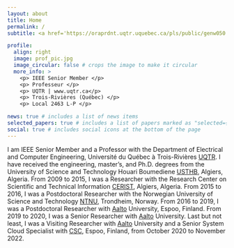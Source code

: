 ```yaml
---
layout: about
title: Home
permalink: /
subtitle: <a href='https://oraprdnt.uqtr.uquebec.ca/pls/public/genw050.afficher_fiche_perso?owa_cd_secteur=2600&owa_cd_fonction=1&owa_no_personne=843238&owa_contexte=$2727-85'>Affiliations</a>. 3351, boul. des Forges, C.P. 500, Trois-Rivières (Québec) G9A 5H7 | Local 2463 L-P.

profile:
  align: right
  image: prof_pic.jpg
  image_circular: false # crops the image to make it circular
  more_info: >
    <p> IEEE Senior Member </p>
    <p> Professeur </p>
    <p> UQTR | www.uqtr.ca</p>
    <p> Trois-Rivières (Québec) </p>
    <p> Local 2463 L-P </p>

news: true # includes a list of news items
selected_papers: true # includes a list of papers marked as "selected={true}"
social: true # includes social icons at the bottom of the page
---
```


I am IEEE Senior Member and a Professor with the
Department of Electrical and Computer Engineering, Université du Québec
à Trois-Rivières [UQTR](https://oraprdnt.uqtr.uquebec.ca/pls/public/genw050.afficher_fiche_perso?owa_cd_secteur=2600&owa_cd_fonction=1&owa_no_personne=843238&owa_contexte=$2727-85). I have received the engineering, master’s, and Ph.D.
degrees from the University of Science and Technology Houari Boumediene [USTHB](https://www.usthb.dz/), Algiers, Algeria. From 2009 to 2015, I was a Researcher with the Research Center on Scientific and Technical
Information [CERIST](https://www.cerist.dz/index.php/en/), Algiers, Algeria. From 2015 to 2016, I was a Postdoctoral Researcher with the Norwegian University of Science and Technology [NTNU](https://www.ntnu.no), Trondheim,
Norway. From 2016 to 2019, I was a Postdoctoral Researcher with [Aalto](https://www.aalto.fi/en) University, Espoo, Finland. From 2019 to 2020, I was a Senior Researcher
with [Aalto](https://www.aalto.fi/en) University. Last but not least, I was a Visiting Researcher with [Aalto](https://www.aalto.fi/en) University and a Senior System Cloud Specialist with [CSC](https://csc.fi), Espoo, Finland, from October 2020 to November 2022. 
